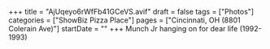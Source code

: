+++
title = "AjUqeyo6rWfFb41GCeVS.avif"
draft = false
tags = ["Photos"]
categories = ["ShowBiz Pizza Place"]
pages = ["Cincinnati, OH (8801 Colerain Ave)"]
startDate = ""
+++
Munch Jr hanging on for dear life (1992-1993)
